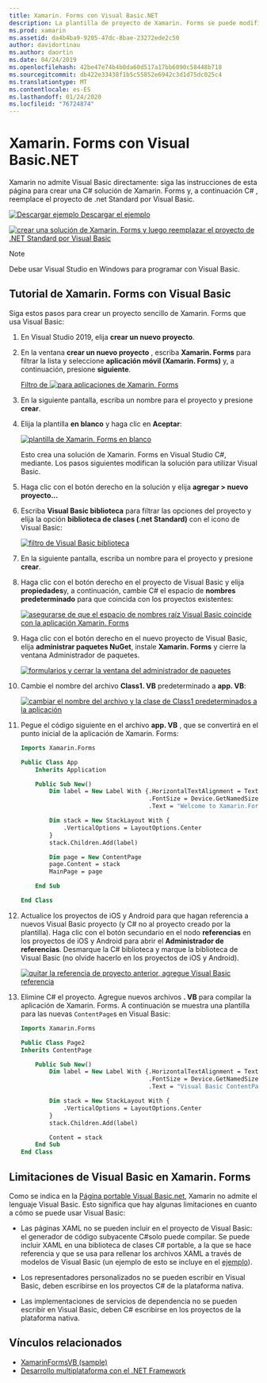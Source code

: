 ```yaml
---
title: Xamarin. Forms con Visual Basic.NET
description: La plantilla de proyecto de Xamarin. Forms se puede modificar para usar Visual Basic para el ensamblado principal, lo que le permite compilar aplicaciones móviles multiplataforma con VB.NET.
ms.prod: xamarin
ms.assetid: da4b4ba9-9205-47dc-8bae-23272ede2c50
author: davidortinau
ms.author: daortin
ms.date: 04/24/2019
ms.openlocfilehash: 42be47e74b4b0da60d517a17bb6090c58448b718
ms.sourcegitcommit: db422e33438f1b5c55852e6942c3d1d75dc025c4
ms.translationtype: MT
ms.contentlocale: es-ES
ms.lasthandoff: 01/24/2020
ms.locfileid: "76724874"
---
```

# <a name="xamarinforms-using-visual-basicnet"></a>Xamarin. Forms con Visual Basic.NET

Xamarin no admite Visual Basic directamente: siga las instrucciones de esta página para crear una C# solución de Xamarin. Forms y, a continuación C# , reemplace el proyecto de .net Standard por Visual Basic.

[![Descargar ejemplo](~/media/shared/download.png) Descargar el ejemplo](https://docs.microsoft.com/samples/xamarin/mobile-samples/visualbasic-xamarinformsvb/)

[![crear una solución de Xamarin. Forms y luego reemplazar el proyecto de .NET Standard por Visual Basic](xamarin-forms-images/hero-sml.png)](xamarin-forms-images/hero.png#lightbox)

> [!NOTE]
> Debe usar Visual Studio en Windows para programar con Visual Basic.

## <a name="xamarinforms-with-visual-basic-walkthrough"></a>Tutorial de Xamarin. Forms con Visual Basic

Siga estos pasos para crear un proyecto sencillo de Xamarin. Forms que usa Visual Basic:

1. En Visual Studio 2019, elija **crear un nuevo proyecto**.

2. En la ventana **crear un nuevo proyecto** , escriba **Xamarin. Forms** para filtrar la lista y seleccione **aplicación móvil (Xamarin. Forms)** y, a continuación, presione **siguiente**.

    [Filtro de ![para aplicaciones de Xamarin. Forms](xamarin-forms-images/02-sml.png)](xamarin-forms-images/02.png#lightbox)

3. En la siguiente pantalla, escriba un nombre para el proyecto y presione **crear**.

4. Elija la plantilla **en blanco** y haga clic en **Aceptar**:

    [![plantilla de Xamarin. Forms en blanco](xamarin-forms-images/04-sml.png)](xamarin-forms-images/04.png#lightbox)

    Esto crea una solución de Xamarin. Forms en Visual Studio C#, mediante. Los pasos siguientes modifican la solución para utilizar Visual Basic.

5. Haga clic con el botón derecho en la solución y elija **agregar > nuevo proyecto...**

6. Escriba **Visual Basic biblioteca** para filtrar las opciones del proyecto y elija la opción **biblioteca de clases (.net Standard)** con el icono de Visual Basic:

    [![filtro de Visual Basic biblioteca](xamarin-forms-images/06-sml.png)](xamarin-forms-images/06.png#lightbox)

7. En la siguiente pantalla, escriba un nombre para el proyecto y presione **crear**.

8. Haga clic con el botón derecho en el proyecto de Visual Basic y elija **propiedades**y, a continuación, cambie C# el espacio de **nombres predeterminado** para que coincida con los proyectos existentes:

    [![asegurarse de que el espacio de nombres raíz Visual Basic coincide con la aplicación Xamarin. Forms](xamarin-forms-images/07a-sml.png)](xamarin-forms-images/07a.png#lightbox)

9. Haga clic con el botón derecho en el nuevo proyecto de Visual Basic, elija **administrar paquetes NuGet**, instale **Xamarin. Forms** y cierre la ventana Administrador de paquetes.

    [![formularios y cerrar la ventana del administrador de paquetes](xamarin-forms-images/07b-sml.png)](xamarin-forms-images/07b.png#lightbox)

10. Cambie el nombre del archivo **Class1. VB** predeterminado a **app. VB**:

    [![cambiar el nombre del archivo y la clase de Class1 predeterminados a la aplicación](xamarin-forms-images/08.png)](xamarin-forms-images/08.png#lightbox)

11. Pegue el código siguiente en el archivo **app. VB** , que se convertirá en el punto inicial de la aplicación de Xamarin. Forms:

    ```vb
    Imports Xamarin.Forms

    Public Class App
        Inherits Application

        Public Sub New()
            Dim label = New Label With {.HorizontalTextAlignment = TextAlignment.Center,
                                        .FontSize = Device.GetNamedSize(NamedSize.Medium, GetType(Label)),
                                        .Text = "Welcome to Xamarin.Forms with Visual Basic.NET"}

            Dim stack = New StackLayout With {
                .VerticalOptions = LayoutOptions.Center
            }
            stack.Children.Add(label)

            Dim page = New ContentPage
            page.Content = stack
            MainPage = page

        End Sub

    End Class
    ```

12. Actualice los proyectos de iOS y Android para que hagan referencia a nuevos Visual Basic proyecto (y C# no al proyecto creado por la plantilla).
Haga clic con el botón secundario en el nodo **referencias** en los proyectos de iOS y Android para abrir el **Administrador de referencias**. Desmarque la C# biblioteca y marque la biblioteca de Visual Basic (no olvide hacerlo en los proyectos de iOS y Android).

    [![quitar la referencia de proyecto anterior, agregue Visual Basic referencia](xamarin-forms-images/10-sml.png)](xamarin-forms-images/10.png#lightbox)

13. Elimine C# el proyecto. Agregue nuevos archivos **. VB** para compilar la aplicación de Xamarin. Forms. A continuación se muestra una plantilla para las nuevas `ContentPage`s en Visual Basic:

    ```vb
    Imports Xamarin.Forms

    Public Class Page2
    Inherits ContentPage

        Public Sub New()
            Dim label = New Label With {.HorizontalTextAlignment = TextAlignment.Center,
                                        .FontSize = Device.GetNamedSize(NamedSize.Medium, GetType(Label)),
                                        .Text = "Visual Basic ContentPage"}

            Dim stack = New StackLayout With {
                .VerticalOptions = LayoutOptions.Center
            }
            stack.Children.Add(label)

            Content = stack
        End Sub
    End Class
    ```

## <a name="limitations-of-visual-basic-in-xamarinforms"></a>Limitaciones de Visual Basic en Xamarin. Forms

Como se indica en la [Página portable Visual Basic.net](~/cross-platform/platform/visual-basic/index.md), Xamarin no admite el lenguaje Visual Basic. Esto significa que hay algunas limitaciones en cuanto a cómo se puede usar Visual Basic:

- Las páginas XAML no se pueden incluir en el proyecto de Visual Basic: el generador de código subyacente C#solo puede compilar. Se puede incluir XAML en una biblioteca de clases C# portable, a la que se hace referencia y que se usa para rellenar los archivos XAML a través de modelos de Visual Basic (un ejemplo de esto se incluye en el [ejemplo](https://github.com/xamarin/mobile-samples/tree/master/VisualBasic/XamarinFormsVB)).

- Los representadores personalizados no se pueden escribir en Visual Basic, deben escribirse en los proyectos C# de la plataforma nativa.

- Las implementaciones de servicios de dependencia no se pueden escribir en Visual Basic, deben C# escribirse en los proyectos de la plataforma nativa.

## <a name="related-links"></a>Vínculos relacionados

- [XamarinFormsVB (sample)](https://docs.microsoft.com/samples/xamarin/mobile-samples/visualbasic-xamarinformsvb/)
- [Desarrollo multiplataforma con el .NET Framework](https://docs.microsoft.com/dotnet/standard/cross-platform/)
